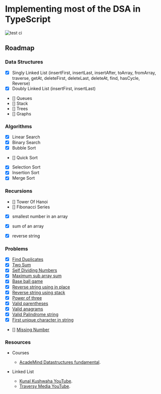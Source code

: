 # Implementing most of the DSA in TypeScript

![test ci](https://github.com/chetannn/dsa-in-typescript/actions/workflows/test.yml/badge.svg)

## Roadmap

### Data Structures

* [x] Singly Linked List (insertFirst, insertLast, insertAfter, toArray, fromArray, traverse, getAt, deleteFirst, deleteLast, deleteAt, find, hasCycle, Reverse)
* [x] Doubly Linked List (insertFirst, insertLast)
* [] Queues
* [] Stack
* [] Trees
* [] Graphs


### Algorithms

* [x] Linear Search
* [x] Binary Search
* [x] Bubble Sort
* [] Quick Sort
* [x] Selection Sort
* [x] Insertion Sort
* [x] Merge Sort

### Recursions

* [] Tower Of Hanoi
* [] Fibonacci Series
* [x] smallest number in an array
* [x] sum of an array
* [x] reverse string


### Problems

* [x] [Find Duplicates](https://leetcode.com/problems/contains-duplicate)
* [x] [Two Sum](https://leetcode.com/problems/two-sum)
* [x] [Self Dividing Numbers](https://leetcode.com/problems/self-dividing-numbers)
* [x] [Maximum sub array sum](https://leetcode.com/problems/maximum-subarray)
* [x] [Base ball game](https://leetcode.com/problems/baseball-game)
* [x] [Reverse string using in place](https://leetcode.com/problems/reverse-string)
* [x] [Reverse string using stack](https://leetcode.com/problems/reverse-string)
* [x] [Power of three](https://leetcode.com/problems/power-of-three)
* [x] [Valid parentheses](https://leetcode.com/problems/valid-parentheses)
* [x] [Valid anagrams](https://leetcode.com/problems/valid-anagram)
* [x] [Valid Palindrome string](https://leetcode.com/problems/valid-palindrome)
* [x] [First unique character in string](https://leetcode.com/problems/first-unique-character-in-a-string)
* [] [Missing Number](https://leetcode.com/problems/missing-number)

### Resources

- Courses
    - [AcadeMind Datastructures fundamental](https://pro.academind.com/p/javascript-datastructures-the-fundamentals).

- Linked List
  - [Kunal Kushwaha YouTube](https://www.youtube.com/watch?v=58YbpRDc4yw).
  - [Traversy Media YouTube](https://www.youtube.com/watch?v=58YbpRDc4yw).
